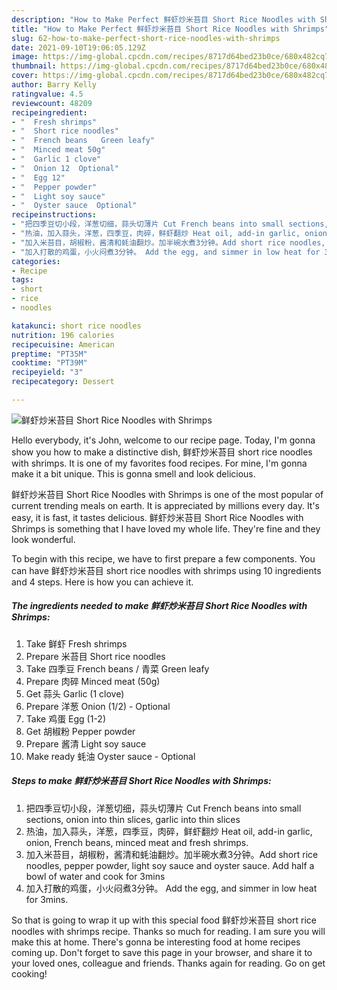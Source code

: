 ```yaml
---
description: "How to Make Perfect 鲜虾炒米苔目 Short Rice Noodles with Shrimps"
title: "How to Make Perfect 鲜虾炒米苔目 Short Rice Noodles with Shrimps"
slug: 62-how-to-make-perfect-short-rice-noodles-with-shrimps
date: 2021-09-10T19:06:05.129Z
image: https://img-global.cpcdn.com/recipes/8717d64bed23b0ce/680x482cq70/鲜虾炒米苔目-short-rice-noodles-with-shrimps-recipe-main-photo.jpg
thumbnail: https://img-global.cpcdn.com/recipes/8717d64bed23b0ce/680x482cq70/鲜虾炒米苔目-short-rice-noodles-with-shrimps-recipe-main-photo.jpg
cover: https://img-global.cpcdn.com/recipes/8717d64bed23b0ce/680x482cq70/鲜虾炒米苔目-short-rice-noodles-with-shrimps-recipe-main-photo.jpg
author: Barry Kelly
ratingvalue: 4.5
reviewcount: 48209
recipeingredient:
- "  Fresh shrimps"
- "  Short rice noodles"
- "  French beans   Green leafy"
- "  Minced meat 50g"
- "  Garlic 1 clove"
- "  Onion 12  Optional"
- "  Egg 12"
- "  Pepper powder"
- "  Light soy sauce"
- "  Oyster sauce  Optional"
recipeinstructions:
- "把四季豆切小段，洋葱切细，蒜头切薄片 Cut French beans into small sections, onion into thin slices, garlic into thin slices"
- "热油，加入蒜头，洋葱，四季豆，肉碎，鲜虾翻炒 Heat oil, add-in garlic, onion, French beans, minced meat and fresh shrimps."
- "加入米苔目，胡椒粉，酱清和蚝油翻炒。加半碗水煮3分钟。Add short rice noodles, pepper powder, light soy sauce and oyster sauce. Add half a bowl of water and cook for 3mins"
- "加入打散的鸡蛋，小火闷煮3分钟。 Add the egg, and simmer in low heat for 3mins."
categories:
- Recipe
tags:
- short
- rice
- noodles

katakunci: short rice noodles 
nutrition: 196 calories
recipecuisine: American
preptime: "PT35M"
cooktime: "PT39M"
recipeyield: "3"
recipecategory: Dessert

---
```



![鲜虾炒米苔目 Short Rice Noodles with Shrimps](https://img-global.cpcdn.com/recipes/8717d64bed23b0ce/680x482cq70/鲜虾炒米苔目-short-rice-noodles-with-shrimps-recipe-main-photo.jpg)

Hello everybody, it's John, welcome to our recipe page. Today, I'm gonna show you how to make a distinctive dish, 鲜虾炒米苔目 short rice noodles with shrimps. It is one of my favorites food recipes. For mine, I'm gonna make it a bit unique. This is gonna smell and look delicious.



鲜虾炒米苔目 Short Rice Noodles with Shrimps is one of the most popular of current trending meals on earth. It is appreciated by millions every day. It's easy, it is fast, it tastes delicious. 鲜虾炒米苔目 Short Rice Noodles with Shrimps is something that I have loved my whole life. They're fine and they look wonderful.


To begin with this recipe, we have to first prepare a few components. You can have 鲜虾炒米苔目 short rice noodles with shrimps using 10 ingredients and 4 steps. Here is how you can achieve it.

<!--inarticleads1-->

##### The ingredients needed to make 鲜虾炒米苔目 Short Rice Noodles with Shrimps:

1. Take  鲜虾 Fresh shrimps
1. Prepare  米苔目 Short rice noodles
1. Take  四季豆 French beans / 青菜 Green leafy
1. Prepare  肉碎 Minced meat (50g)
1. Get  蒜头 Garlic (1 clove)
1. Prepare  洋葱 Onion (1/2) - Optional
1. Take  鸡蛋 Egg (1-2)
1. Get  胡椒粉 Pepper powder
1. Prepare  酱清 Light soy sauce
1. Make ready  蚝油 Oyster sauce - Optional




<!--inarticleads2-->

##### Steps to make 鲜虾炒米苔目 Short Rice Noodles with Shrimps:

1. 把四季豆切小段，洋葱切细，蒜头切薄片 Cut French beans into small sections, onion into thin slices, garlic into thin slices
1. 热油，加入蒜头，洋葱，四季豆，肉碎，鲜虾翻炒 Heat oil, add-in garlic, onion, French beans, minced meat and fresh shrimps.
1. 加入米苔目，胡椒粉，酱清和蚝油翻炒。加半碗水煮3分钟。Add short rice noodles, pepper powder, light soy sauce and oyster sauce. Add half a bowl of water and cook for 3mins
1. 加入打散的鸡蛋，小火闷煮3分钟。 Add the egg, and simmer in low heat for 3mins.




So that is going to wrap it up with this special food 鲜虾炒米苔目 short rice noodles with shrimps recipe. Thanks so much for reading. I am sure you will make this at home. There's gonna be interesting food at home recipes coming up. Don't forget to save this page in your browser, and share it to your loved ones, colleague and friends. Thanks again for reading. Go on get cooking!
